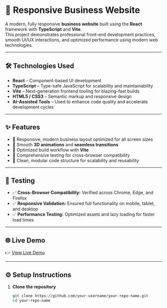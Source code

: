 # 🚀 Responsive Business Website

A modern, fully responsive **business website** built using the **React** framework with **TypeScript** and **Vite**.  
This project demonstrates professional front-end development practices, smooth UI/UX interactions, and optimized performance using modern web technologies.

---

## 🛠️ Technologies Used

- **React** – Component-based UI development  
- **TypeScript** – Type-safe JavaScript for scalability and maintainability  
- **Vite** – Next-generation frontend tooling for blazing-fast builds  
- **HTML5 / CSS3** – Semantic markup and responsive design  
- **AI-Assisted Tools** – Used to enhance code quality and accelerate development cycles  

---

## ✨ Features

- 🔹 Responsive, modern business layout optimized for all screen sizes  
- 🔹 Smooth **3D animations** and **seamless transitions**  
- 🔹 Optimized build workflow with **Vite**  
- 🔹 Comprehensive testing for cross-browser compatibility  
- 🔹 Clean, modular code structure for scalability and reusability  

---

## 🧪 Testing

- ✅ **Cross-Browser Compatibility:** Verified across Chrome, Edge, and Firefox  
- ✅ **Responsive Validation:** Ensured full functionality on mobile, tablet, and desktop  
- ✅ **Performance Testing:** Optimized assets and lazy loading for faster load times  

---

## 🌐 Live Demo

👉 [View Live Demo](https://jolly-platypus-483aec.netlify.app)

---

## ⚙️ Setup Instructions

1. **Clone the repository**
   ```bash
   git clone https://github.com/your-username/your-repo-name.git
   cd your-repo-name
